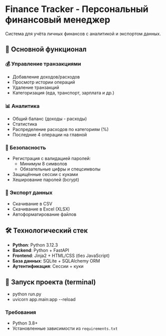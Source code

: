 # Finance Tracker - Персональный финансовый менеджер

Система для учёта личных финансов с аналитикой и экспортом данных.

## 📌 Основной функционал

### 💰 Управление транзакциями
- Добавление доходов/расходов
- Просмотр истории операций
- Удаление транзакций
- Категоризация (еда, транспорт, зарплата и др.)

### 📊 Аналитика
- Общий баланс (доходы - расходы)
- Статистика
- Распределение расходов по категориям (%)
- Последние 4 операции на главной

### 🔐 Безопасность
- Регистрация с валидацией паролей:
  - Минимум 8 символов
  - Обязательные цифры и спецсимволы
- Защищённые сессии с куками
- Хеширование паролей (bcrypt)

### 📁 Экспорт данных
- Скачивание в CSV
- Скачивание в Excel (XLSX)
- Автоформатирование файлов

## 🛠 Технологический стек
- **Python**: Python 3.12.3
- **Backend**: Python + FastAPI
- **Frontend**: Jinja2 + HTML/CSS (без JavaScript)
- **База данных**: SQLite + SQLAlchemy ORM
- **Аутентификация**: Сессии + куки

## 🚀 Запуск проекта (terminal)
- python run.py
- uvicorn app.main:app --reload

### Требования
- Python 3.8+
- Установленные зависимости из `requirements.txt`